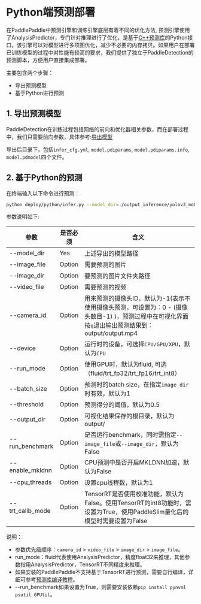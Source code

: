 # Python端预测部署

在PaddlePaddle中预测引擎和训练引擎底层有着不同的优化方法, 预测引擎使用了AnalysisPredictor，专门针对推理进行了优化，是基于[C++预测库](https://www.paddlepaddle.org.cn/documentation/docs/zh/advanced_guide/inference_deployment/inference/native_infer.html)的Python接口，该引擎可以对模型进行多项图优化，减少不必要的内存拷贝。如果用户在部署已训练模型的过程中对性能有较高的要求，我们提供了独立于PaddleDetection的预测脚本，方便用户直接集成部署。


主要包含两个步骤：

- 导出预测模型
- 基于Python进行预测

## 1. 导出预测模型

PaddleDetection在训练过程包括网络的前向和优化器相关参数，而在部署过程中，我们只需要前向参数，具体参考:[导出模型](https://github.com/PaddlePaddle/PaddleDetection/blob/develop/deploy/EXPORT_MODEL.md)

导出后目录下，包括`infer_cfg.yml`, `model.pdiparams`,  `model.pdiparams.info`, `model.pdmodel`四个文件。

## 2. 基于Python的预测



在终端输入以下命令进行预测：

```bash
python deploy/python/infer.py --model_dir=./output_inference/yolov3_mobilenet_v1_roadsign --image_file=./demo/road554.png --device=GPU
```

参数说明如下:

| 参数 | 是否必须|含义 |
|-------|-------|----------|
| --model_dir | Yes| 上述导出的模型路径 |
| --image_file | Option | 需要预测的图片 |
| --image_dir  | Option |  要预测的图片文件夹路径   |
| --video_file | Option | 需要预测的视频 |
| --camera_id | Option | 用来预测的摄像头ID，默认为-1(表示不使用摄像头预测，可设置为：0 - (摄像头数目-1) )，预测过程中在可视化界面按`q`退出输出预测结果到：output/output.mp4|
| --device | Option | 运行时的设备，可选择`CPU/GPU/XPU`，默认为`CPU`|
| --run_mode | Option |使用GPU时，默认为fluid, 可选（fluid/trt_fp32/trt_fp16/trt_int8）|
| --batch_size | Option |预测时的batch size，在指定`image_dir`时有效，默认为1 |
| --threshold | Option|预测得分的阈值，默认为0.5|
| --output_dir | Option|可视化结果保存的根目录，默认为output/|
| --run_benchmark | Option| 是否运行benchmark，同时需指定`--image_file`或`--image_dir`，默认为False |
| --enable_mkldnn | Option | CPU预测中是否开启MKLDNN加速，默认为False |
| --cpu_threads | Option| 设置cpu线程数，默认为1 |
| --trt_calib_mode | Option| TensorRT是否使用校准功能，默认为False。使用TensorRT的int8功能时，需设置为True，使用PaddleSlim量化后的模型时需要设置为False |

说明：

- 参数优先级顺序：`camera_id` > `video_file` > `image_dir` > `image_file`。
- run_mode：fluid代表使用AnalysisPredictor，精度float32来推理，其他参数指用AnalysisPredictor，TensorRT不同精度来推理。
- 如果安装的PaddlePaddle不支持基于TensorRT进行预测，需要自行编译，详细可参考[预测库编译教程](https://paddleinference.paddlepaddle.org.cn/user_guides/source_compile.html)。
- --run_benchmark如果设置为True，则需要安装依赖`pip install pynvml psutil GPUtil`。
